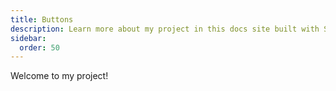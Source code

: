 ```yaml
---
title: Buttons
description: Learn more about my project in this docs site built with Starlight.
sidebar:
  order: 50
---
```


Welcome to my project!